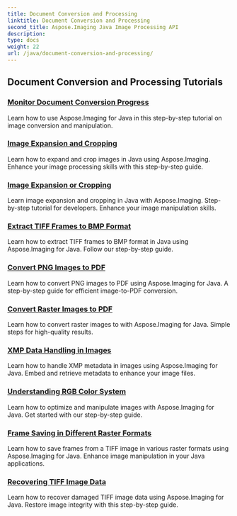 ```yaml
---
title: Document Conversion and Processing
linktitle: Document Conversion and Processing
second_title: Aspose.Imaging Java Image Processing API
description: 
type: docs
weight: 22
url: /java/document-conversion-and-processing/
---
```


## Document Conversion and Processing Tutorials
### [Monitor Document Conversion Progress](./monitor-document-conversion-progress.html/)
Learn how to use Aspose.Imaging for Java in this step-by-step tutorial on image conversion and manipulation.
### [Image Expansion and Cropping](./image-expansion-and-cropping.html/)
Learn how to expand and crop images in Java using Aspose.Imaging. Enhance your image processing skills with this step-by-step guide.
### [Image Expansion or Cropping](./image-expansion-or-cropping.html/)
Learn image expansion and cropping in Java with Aspose.Imaging. Step-by-step tutorial for developers. Enhance your image manipulation skills.
### [Extract TIFF Frames to BMP Format](./extract-tiff-frames-to-bmp-format.html/)
Learn how to extract TIFF frames to BMP format in Java using Aspose.Imaging for Java. Follow our step-by-step guide.
### [Convert PNG Images to PDF](./convert-png-images-to-pdf.html/)
Learn how to convert PNG images to PDF using Aspose.Imaging for Java. A step-by-step guide for efficient image-to-PDF conversion.
### [Convert Raster Images to PDF](./convert-raster-images-to-pdf.html/)
Learn how to convert raster images to   with Aspose.Imaging for Java. Simple steps for high-quality results.
### [XMP Data Handling in Images](./xmp-data-handling-in-images.html/)
Learn how to handle XMP metadata in images using Aspose.Imaging for Java. Embed and retrieve metadata to enhance your image files.
### [Understanding RGB Color System](./understanding-rgb-color-system.html/)
Learn how to optimize and manipulate images with Aspose.Imaging for Java. Get started with our step-by-step guide.
### [Frame Saving in Different Raster Formats](./frame-saving-in-different-raster-formats.html/)
Learn how to save frames from a TIFF image in various raster formats using Aspose.Imaging for Java. Enhance image manipulation in your Java applications.
### [Recovering TIFF Image Data](./recovering-tiff-image-data.html/)
Learn how to recover damaged TIFF image data using Aspose.Imaging for Java. Restore image integrity with this step-by-step guide.